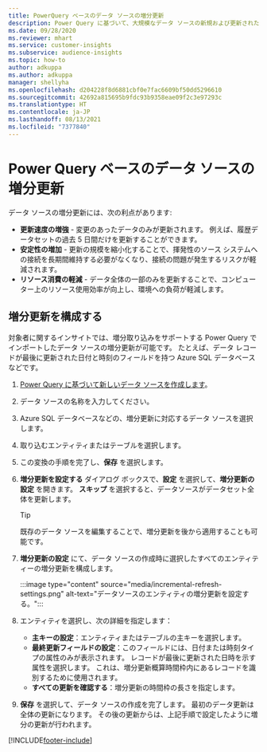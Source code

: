 ```yaml
---
title: PowerQuery ベースのデータ ソースの増分更新
description: Power Query に基づいて、大規模なデータ ソースの新規および更新されたデータを更新します。
ms.date: 09/28/2020
ms.reviewer: mhart
ms.service: customer-insights
ms.subservice: audience-insights
ms.topic: how-to
author: adkuppa
ms.author: adkuppa
manager: shellyha
ms.openlocfilehash: d204228f8d6881cbf0e7fac6609bf50dd5296610
ms.sourcegitcommit: 42692a815695b9fdc93b9358eae09f2c3e97293c
ms.translationtype: HT
ms.contentlocale: ja-JP
ms.lasthandoff: 08/13/2021
ms.locfileid: "7377840"
---
```

# <a name="incremental-refresh-for-data-sources-based-on-power-query"></a>Power Query ベースのデータ ソースの増分更新

データ ソースの増分更新には、次の利点があります:

- **更新速度の増強** - 変更のあったデータのみが更新されます。 例えば、履歴データセットの過去 5 日間だけを更新することができます。
- **安定性の増加** - 更新の規模を縮小化することで、揮発性のソース システムへの接続を長期間維持する必要がなくなり、接続の問題が発生するリスクが軽減されます。
- **リソース消費の軽減** - データ全体の一部のみを更新することで、コンピューター上のリソース使用効率が向上し、環境への負荷が軽減します。

## <a name="configure-incremental-refresh"></a>増分更新を構成する

対象者に関するインサイトでは、増分取り込みをサポートする Power Query でインポートしたデータ ソースの増分更新が可能です。 たとえば、データ レコードが最後に更新された日付と時刻のフィールドを持つ Azure SQL データベースなどです。

1. [Power Query に基づいて新しいデータ ソースを作成します](connect-power-query.md)。

1. データ ソースの名称を入力してください。

1. Azure SQL データベースなどの、増分更新に対応するデータ ソースを選択します。

1. 取り込むエンティティまたはテーブルを選択します。

1. この変換の手順を完了し、**保存** を選択します。

1. **増分更新を設定する** ダイアログ ボックスで、**設定** を選択して、**増分更新の設定** を開きます。 **スキップ** を選択すると、データソースがデータセット全体を更新します。
   > [!TIP]
   > 既存のデータ ソースを編集することで、増分更新を後から適用することも可能です。

1. **増分更新の設定** にて、データ ソースの作成時に選択したすべてのエンティティーの増分更新を構成します。

   :::image type="content" source="media/incremental-refresh-settings.png" alt-text="データソースのエンティティの増分更新を設定する。":::

1. エンティティを選択し、次の詳細を指定します：

   - **主キーの設定**：エンティティまたはテーブルの主キーを選択します。
   - **最終更新フィールドの設定**：このフィールドには、日付または時刻タイプの属性のみが表示されます。 レコードが最後に更新された日時を示す属性を選択します。 これは、増分更新概算時間枠内にあるレコードを識別するために使用されます。
   - **すべての更新を確認する**：増分更新の時間枠の長さを指定します。

1. **保存** を選択して、データ ソースの作成を完了します。 最初のデータ更新は全体の更新になります。 その後の更新からは、上記手順で設定したように増分の更新が行われます。


[!INCLUDE[footer-include](../includes/footer-banner.md)]